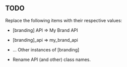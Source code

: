 ## TODO
Replace the following items with their respective values:
* [branding] API => My Brand API
* [branding]_api => my_brand_api
* ... Other instances of [branding]

* Rename API (and other) class names.
